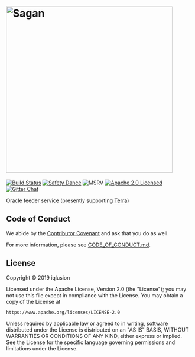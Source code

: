 # <img src="https://storage.googleapis.com/iqlusion-production-web/github/delphi/delphi-logo.svg" width="450px" alt="Sagan">

[![Build Status][build-image]][build-link]
[![Safety Dance][safety-image]][safety-link]
![MSRV][msrv-image]
[![Apache 2.0 Licensed][license-image]][license-link]
[![Gitter Chat][gitter-image]][gitter-link]

Oracle feeder service (presently supporting [Terra])

## Code of Conduct

We abide by the [Contributor Covenant][cc] and ask that you do as well.

For more information, please see [CODE_OF_CONDUCT.md].

## License

Copyright © 2019 iqlusion

Licensed under the Apache License, Version 2.0 (the "License");
you may not use this file except in compliance with the License.
You may obtain a copy of the License at

    https://www.apache.org/licenses/LICENSE-2.0

Unless required by applicable law or agreed to in writing, software
distributed under the License is distributed on an "AS IS" BASIS,
WITHOUT WARRANTIES OR CONDITIONS OF ANY KIND, either express or implied.
See the License for the specific language governing permissions and
limitations under the License.

[//]: # (badges)

[build-image]: https://github.com/iqlusioninc/delphi/workflows/Rust/badge.svg?branch=develop&event=push
[build-link]: https://github.com/iqlusioninc/delphi/actions
[safety-image]: https://img.shields.io/badge/unsafe-forbidden-success.svg
[safety-link]: https://github.com/rust-secure-code/safety-dance/
[msrv-image]: https://img.shields.io/badge/rustc-1.44+-blue.svg
[license-image]: https://img.shields.io/badge/license-Apache2.0-blue.svg
[license-link]: https://github.com/iqlusioninc/delphi/blob/master/LICENSE
[gitter-image]: https://badges.gitter.im/badge.svg
[gitter-link]: https://gitter.im/iqlusioninc/community

[//]: # (general links)

[cc]: https://contributor-covenant.org
[CODE_OF_CONDUCT.md]: https://github.com/iqlusioninc/delphi/blob/develop/CODE_OF_CONDUCT.md
[Terra]: https://terra.money/
